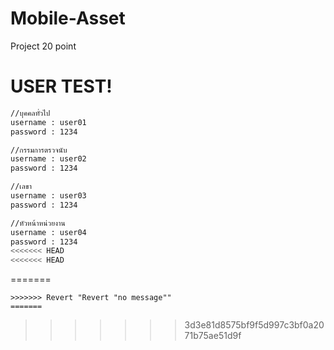 # Mobile-Asset
Project 20 point


# USER TEST!
```sh
//บุคคลทั่วไป
username : user01
password : 1234

//กรรมการตรวจนับ
username : user02
password : 1234

//เลขา
username : user03
password : 1234

//หัวหน้าหน่วยงาน
username : user04
password : 1234
<<<<<<< HEAD
<<<<<<< HEAD
```
=======
```
>>>>>>> Revert "Revert "no message""
=======
```
>>>>>>> 3d3e81d8575bf9f5d997c3bf0a2071b75ae51d9f
